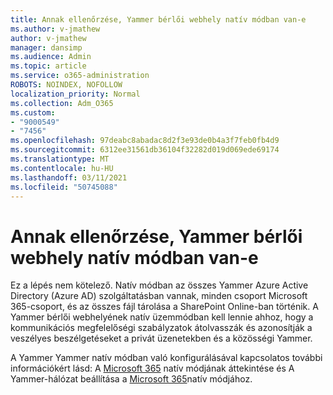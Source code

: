 ```yaml
---
title: Annak ellenőrzése, Yammer bérlői webhely natív módban van-e
ms.author: v-jmathew
author: v-jmathew
manager: dansimp
ms.audience: Admin
ms.topic: article
ms.service: o365-administration
ROBOTS: NOINDEX, NOFOLLOW
localization_priority: Normal
ms.collection: Adm_O365
ms.custom:
- "9000549"
- "7456"
ms.openlocfilehash: 97deabc8abadac8d2f3e93de0b4a3f7feb0fb4d9
ms.sourcegitcommit: 6312ee31561db36104f32282d019d069ede69174
ms.translationtype: MT
ms.contentlocale: hu-HU
ms.lasthandoff: 03/11/2021
ms.locfileid: "50745088"
---
```

# <a name="verify-your-yammer-tenant-is-in-native-mode"></a>Annak ellenőrzése, Yammer bérlői webhely natív módban van-e

Ez a lépés nem kötelező. Natív módban az összes Yammer Azure Active Directory (Azure AD) szolgáltatásban vannak, minden csoport Microsoft 365-csoport, és az összes fájl tárolása a SharePoint Online-ban történik. A Yammer bérlői webhelyének natív üzemmódban kell lennie ahhoz, hogy a kommunikációs megfelelőségi szabályzatok átolvasszák és azonosítják a veszélyes beszélgetéseket a privát üzenetekben és a közösségi Yammer.  
  
A Yammer Yammer natív módban való konfigurálásával kapcsolatos további információkért lásd: A [Microsoft 365](https://go.microsoft.com/fwlink/?linkid=2129829) natív módjának áttekintése és A Yammer-hálózat beállítása a [Microsoft 365](https://go.microsoft.com/fwlink/?linkid=2129772)natív módjához.
